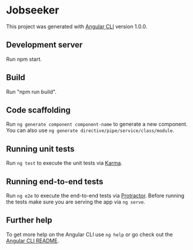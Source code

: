 # Jobseeker

This project was generated with [Angular CLI](https://github.com/angular/angular-cli) version 1.0.0.

## Development server

  Run npm start.
  
## Build

  Run "npm run build".

## Code scaffolding

Run `ng generate component component-name` to generate a new component. You can also use `ng generate directive/pipe/service/class/module`.

## Running unit tests

Run `ng test` to execute the unit tests via [Karma](https://karma-runner.github.io).

## Running end-to-end tests

Run `ng e2e` to execute the end-to-end tests via [Protractor](http://www.protractortest.org/).
Before running the tests make sure you are serving the app via `ng serve`.

## Further help

To get more help on the Angular CLI use `ng help` or go check out the [Angular CLI README](https://github.com/angular/angular-cli/blob/master/README.md).
